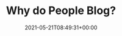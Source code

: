 ---
title: "Why do People Blog?"
description: "Detailed explanation of why people blog."
lead: "Detailed explanation of why people blog."
date: 2021-05-21T08:49:31+00:00
lastmod: 2021-05-21T08:49:31+00:00
draft: false
images: []
menu:
  docs:
    parent: "blogging basics"
weight: 310
toc: true
---